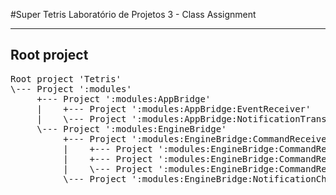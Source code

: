 #Super Tetris
Laboratório de Projetos 3 - Class Assignment

---
Root project
---
<pre>
Root project 'Tetris'
\--- Project ':modules'
     +--- Project ':modules:AppBridge'
     |    +--- Project ':modules:AppBridge:EventReceiver'
     |    \--- Project ':modules:AppBridge:NotificationTransmiter'
     \--- Project ':modules:EngineBridge'
          +--- Project ':modules:EngineBridge:CommandReceiver'
          |    +--- Project ':modules:EngineBridge:CommandReceiver:AppConnector'
          |    +--- Project ':modules:EngineBridge:CommandReceiver:Commander'
          |    \--- Project ':modules:EngineBridge:CommandReceiver:OpenCVConnector'
          \--- Project ':modules:EngineBridge:NotificationChannel'
</pre>